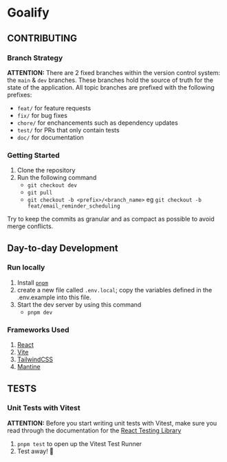 # Goalify

## CONTRIBUTING

### Branch Strategy

**ATTENTION:** There are 2 fixed branches within the version control system: the `main` & `dev` branches. These branches hold the source of truth for the state of the application. All topic branches are prefixed with the following prefixes:

- `feat/` for feature requests
- `fix/` for bug fixes
- `chore/` for enchancements such as dependency updates
- `test/` for PRs that only contain tests
- `doc/` for documentation

### Getting Started

1. Clone the repository
2. Run the following command
   - `git checkout dev`
   - `git pull`
   - `git checkout -b <prefix>/<branch_name>` eg `git checkout -b feat/email_reminder_scheduling`

Try to keep the commits as granular and as compact as possible to avoid merge conflicts.

## Day-to-day Development

### Run locally

1. Install [`pnpm`](https://pnpm.io/installation)
2. create a new file called `.env.local`; copy the variables defined in the .env.example into this file.
3. Start the dev server by using this command
   - `pnpm dev`

### Frameworks Used

1. [React](https://react.dev/)
2. [Vite](https://vitejs.dev)
3. [TailwindCSS](https://tailwindcss.com/)
4. [Mantine](https://mantine.dev/)

## TESTS

### Unit Tests with Vitest

**ATTENTION:** Before you start writing unit tests with Vitest, make sure you read through the documentation for the [React Testing Library](https://testing-library.com/docs/react-testing-library/api)

1. `pnpm test` to open up the Vitest Test Runner
2. Test away! 🚀
